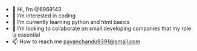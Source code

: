 - 👋 Hi, I’m @6969143
- 👀 I’m interested in coding
- 🌱 I’m currently learning python and html basics 
- 💞️ I’m looking to collaborate on small developing companies that my role is essential
- 📫 How to reach me pavanchandu9391@gmail.com

<!---
6969143/6969143 is a ✨ special ✨ repository because its `README.md` (this file) appears on your GitHub profile.
You can click the Preview link to take a look at your changes.
--->
